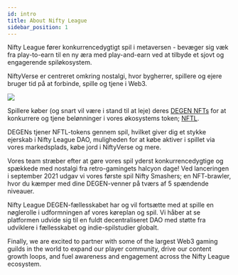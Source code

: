 ```yaml
---
id: intro
title: About Nifty League
sidebar_position: 1
---
```


Nifty League fører konkurrencedygtigt spil i metaversen - bevæger sig væk fra play-to-earn til en ny æra med play-and-earn ved at tilbyde et sjovt og engagerende spiløkosystem.

NiftyVerse er centreret omkring nostalgi, hvor bygherrer, spillere og ejere bruger tid på at forbinde, spille og tjene i Web3.

![](/img/story.gif)

Spillere køber (og snart vil være i stand til at leje) deres [DEGEN NFTs](https://opensea.io/collection/niftydegen) for at konkurrere og tjene belønninger i vores økosystems token; [NFTL](https://www.coingecko.com/en/coins/nifty-league).

DEGENs tjener NFTL-tokens gennem spil, hvilket giver dig et stykke ejerskab i Nifty League DAO, muligheden for at købe aktiver i spillet via vores markedsplads, købe jord i NiftyVerse og mere.

Vores team stræber efter at gøre vores spil yderst konkurrencedygtige og spækkede med nostalgi fra retro-gamingets halcyon dage! Ved lanceringen i september 2021 udgav vi vores første spil Nifty Smashers; en NFT-brawler, hvor du kæmper med dine DEGEN-venner på tværs af 5 spændende niveauer.

Nifty League DEGEN-fællesskabet har og vil fortsætte med at spille en nøglerolle i udformningen af vores køreplan og spil. Vi håber at se platformen udvide sig til en fuldt decentraliseret DAO med støtte fra udviklere i fællesskabet og indie-spilstudier globalt.

Finally, we are excited to partner with some of the largest Web3 gaming guilds in the world to expand our player community, drive our content growth loops, and fuel awareness and engagement across the Nifty League ecosystem.
